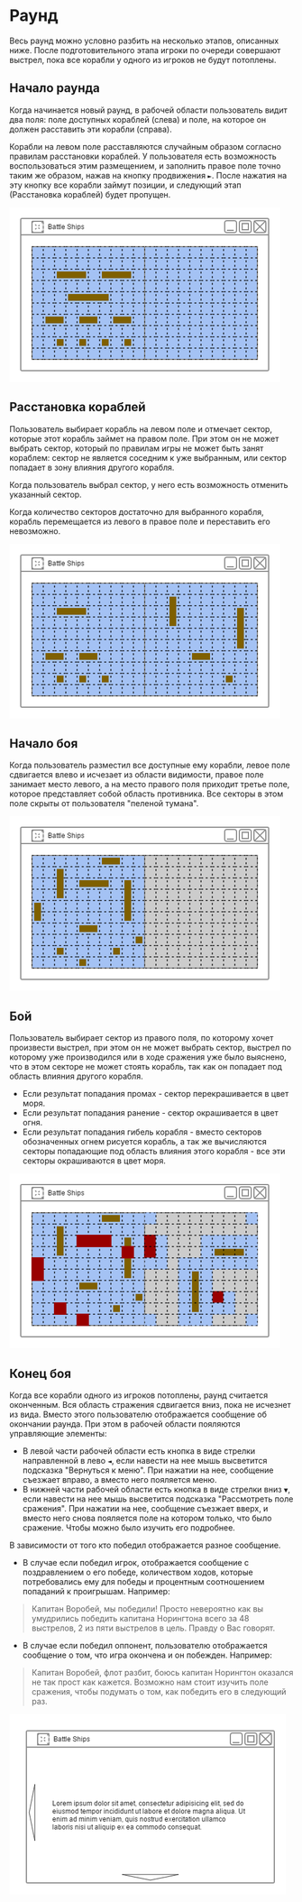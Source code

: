 Раунд
=====

Весь раунд можно условно разбить на несколько этапов, описанных ниже.
После подготовительного этапа игроки по очереди совершают выстрел,
пока все корабли у одного из игроков не будут потоплены.

Начало раунда
-------------

Когда начинается новый раунд, в рабочей области пользователь видит два поля:
поле доступных кораблей (слева) и поле, на которое он должен расставить эти корабли (справа).

Корабли на левом поле расставляются случайным образом согласно правилам расстановки кораблей.
У пользователя есть возможность воспользоваться этим размещением,
и заполнить правое поле точно таким же образом, нажав на кнопку продвижения `►`.
После нажатия на эту кнопку все корабли займут позиции, и следующий этап (Расстановка кораблей) будет пропущен. 

![Скетч: Начало раунда](img/round/round_1.png)

Расстановка кораблей
--------------------

Пользователь выбирает корабль на левом поле и отмечает сектор,
которые этот корабль займет на правом поле. При этом он не может выбрать сектор,
который по правилам игры не может быть занят кораблем:
сектор не является соседним к уже выбранным, или сектор попадает в зону влияния другого корабля.

Когда пользователь выбрал сектор, у него есть возможность отменить указанный сектор. 

Когда количество секторов достаточно для выбранного корабля,
корабль перемещается из левого в правое поле и переставить его невозможно.

![Скетч: Расстановка кораблей](img/round/round_2.png)

Начало боя
----------

Когда пользователь разместил все доступные ему корабли,
левое поле сдвигается влево и исчезает из области видимости, правое поле занимает место левого,
а на место правого поля приходит третье поле, которое представляет собой область противника.
Все секторы в этом поле скрыты от пользователя "пеленой тумана".

![Скетч: Начало раунда](img/round/round_3.png)

Бой
---

Пользователь выбирает сектор из правого поля,
по которому хочет произвести выстрел, при этом он не может выбрать сектор,
выстрел по которому уже производился или в ходе сражения уже было выяснено,
что в этом секторе не может стоять корабль, так как он попадает под область влияния другого корабля.

* Если результат попадания промах - сектор перекрашивается в цвет моря.
* Если результат попадания ранение - сектор окрашивается в цвет огня.
* Если результат попадания гибель корабля - вместо секторов обозначенных огнем рисуется корабль,
а так же вычисляются секторы попадающие под область влияния этого корабля - все эти секторы окрашиваются в цвет моря.

![Скетч: Бой](img/round/round_4.png)

Конец боя
---------

Когда все корабли одного из игроков потоплены, раунд считается оконченным.
Вся область стражения сдвигается вниз, пока не исчезнет из вида.
Вместо этого пользователю отображается сообщение об окончании раунда.
При этом в рабочей области пояляются управляющие элементы:

* В левой части рабочей области есть кнопка в виде стрелки направленной в лево `◄`,
если навести на нее мышь высветится подсказка "Вернуться к меню". При нажатии на нее,
сообщение съезжает вправо, а вместо него пояляется меню. 
* В нижней части рабочей области есть кнопка в виде стрелки вниз `▼`,
если навести на нее мышь высветится подсказка "Рассмотреть поле сражения". При нажатии на нее,
сообщение съезжает вверх, и вместо него снова пояляется поле на котором только, что было сражение.
Чтобы можно было изучить его подробнее.

В зависимости от того кто победил отображается разное сообщение.

* В случае если победил игрок, отображается сообщение с поздравлением о его победе, количеством ходов,
которые потребовались ему для победы и процентным соотношением попаданий к проигрышам. Например:
> Капитан Воробей, мы победили! Просто невероятно как вы умудрились победить капитана Норингтона всего за 48 выстрелов,
2 из пяти выстрелов в цель. Правду о Вас говорят.

* В случае если победил оппонент, пользователю отображается сообщение о том, что игра окончена и он побежден. Например: 
> Капитан Воробей, флот разбит, боюсь капитан Норингтон оказался не так прост как кажется. 
Возможно нам стоит изучить поле сражения, чтобы подумать о том, как победить его в следующий раз.

![Скетч: Конец боя](img/round/round_5.png)
